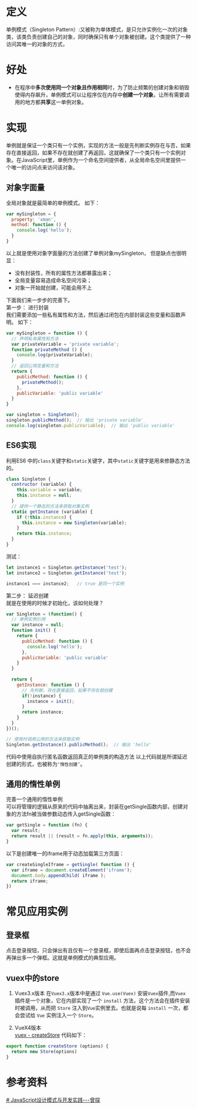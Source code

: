 # 定义 
单例模式（Singleton Pattern）:又被称为单体模式，是只允许实例化一次的对象类，该类负责创建自己的对象，同时确保只有单个对象被创建。这个类提供了一种访问其唯一的对象的方式，
# 好处 
- 在程序中**多次使用同一个对象且作用相同**时，为了防止频繁的创建对象和销毁使得内存飙升，单例模式可以让程序仅在内存中**创建一个对象**，让所有需要调用的地方都**共享**这一单例对象。

# 实现  
单例就是保证一个类只有一个实例，实现的方法一般是先判断实例存在与否，如果存在直接返回，如果不存在就创建了再返回，这就确保了一个类只有一个实例对象。在JavaScript里，单例作为一个命名空间提供者，从全局命名空间里提供一个唯一的访问点来访问该对象。  
## 对象字面量 
全局对象就是最简单的单例模式。  如下：  
```js
var mySingleton = {
  property: 'xman',
  method: function () {
    console.log('hello');
  }
}
```
以上就是使用对象字面量的方法创建了单例对象mySingleton， 但是缺点也很明显：  
- 没有封装性，所有的属性方法都暴露出来；
- 全局变量容易造成命名空间污染；
- 对象一开始就创建，可能会用不上

下面我们来一步步的完善下。  
第一步： 进行封装   
我们需要添加一些私有属性和方法，然后通过闭包在内部封装这些变量和函数声明。 如下：  
```js
var mySingleton = function () {
  // 声明私有属性和方法
  var privateVariable = 'private variable';
  function privateMethod () {
    console.log(privateVariable);
  }
  // 返回公用变量和方法
  return {
    publicMethod: function () {
      privateMethod();
    },
    publicVariable: 'public variable'
  }
}

var singleton = Singleton();
singleton.publicMethod();  // 输出 'private variable'
console.log(singleton.publicVariable);  // 输出 'public variable'
```
## ES6实现 
利用ES6 中的`class`关键字和`static`关键字，其中`static`关键字是用来修静态方法的。
```js
class Singleton {
  contructor (variable) {
    this.variable = variable;
    this.instance = null;
  }
  // 提供一个静态的方法来获取对象实例
  static getInstance (variable) {
    if (!this.instance) {
      this.instance = new Singleton(variable);
    }
    return this.instance;
  }
}
```
测试： 
```js
let instance1 = Singleton.getInstance('test');
let instance2 = Singleton.getInstance('test');

instance1 === instance2;   // true 是同一个实例
```

第二步： 延迟创建  
就是在使用的时候才初始化，该如何处理？  
```js
var Singleton = (function() {
  // 单例实例引用
  var instance = null;
  function init() {
    return {
      publicMethod: function () {
        console.log('hello');
      },
      publicVariable: 'public variable'
    }
  }
  
  return {
    getInstance: function () {
      // 先判断，存在直接返回，如果不存在就创建
      if(!instance) {
        instance = init();
      }
      return instance;
    }
  }
})();

// 使用时调用公用的方法来获取实例
Singleton.getInstance().publicMethod();  // 输出 'hello'
```
代码中使用自执行匿名函数返回真正的单例类的构造方法
以上代码就是所谓延迟创建的形式，也被称为`‘惰性创建’`。

## 通用的惰性单例
完善一个通用的惰性单例   
可以将管理的逻辑从原来的代码中抽离出来，封装在getSingle函数内部，创建对象的方法fn被当做参数动态传入getSingle函数：  
```js
var getSingle = function (fn) {
  var result;
  return result || (result = fn.apply(this, arguments));
}
```
以下是创建唯一的iframe用于动态加载第三方页面：  
```js
var createSingleIframe = getSingle( function () {
  var iframe = document.createElement('iframe');
  document.body.appendChild( iframe );
  return iframe;
})
```
# 常见应用实例  
## 登录框  
点击登录按钮，只会弹出有且仅有一个登录框，即使后面再点击登录按钮，也不会再弹出多一个弹框。这就是单例模式的典型应用。  

## vuex中的store 

1. Vuex3.x版本
在`Vuex3.x`版本中是通过 `Vue.use(Vuex)` 安装`Vuex`插件,而`Vuex` 插件是一个对象，它在内部实现了一个 `install` 方法，这个方法会在插件安装时被调用，从而把 `Store` 注入到`Vue`实例里去。也就是说每 `install` 一次，都会尝试给 `Vue` 实例注入一个 `Store`。 

2. VueX4版本  
[vuex - createStore](https://github.com/vuejs/vuex/blob/main/src/store.js#L15) 代码如下：  
```js
export function createStore (options) {
  return new Store(options)
}
```

# 参考资料  
[# JavaScript设计模式与开发实践---曾探](https://book.douban.com/subject/26382780/)


